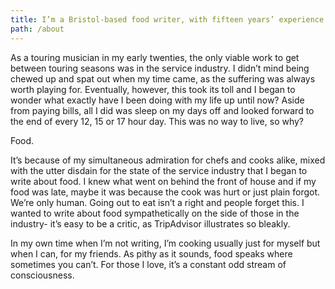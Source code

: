 ```yaml
---
title: I’m a Bristol-based food writer, with fifteen years’ experience in the service industry and I love food more than you do.
path: /about
---
```

As a touring musician in my early twenties, the only viable work to get between touring seasons was in the service industry. I didn’t mind being chewed up and spat out when my time came, as the suffering was always worth playing for. Eventually, however, this took its toll and I began to wonder what exactly have I been doing with my life up until now? Aside from paying bills, all I did was sleep on my days off and looked forward to the end of every 12, 15 or 17 hour day. This was no way to live, so why? 

Food. 

It’s because of my simultaneous admiration for chefs and cooks alike, mixed with the utter disdain for the state of the service industry that I began to write about food. I knew what went on behind the front of house and if my food was late, maybe it was because the cook was hurt or just plain forgot. We’re only human. Going out to eat isn’t a right and people forget this. I wanted to write about food sympathetically on the side of those in the industry- it’s easy to be a critic, as TripAdvisor illustrates so bleakly. 

In my own time when I’m not writing, I’m cooking usually just for myself but when I can, for my friends. As pithy as it sounds, food speaks where sometimes you can’t. For those I love, it’s a constant odd stream of consciousness.